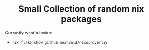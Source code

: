 <h1 align="center">Small Collection of random nix packages</h1>

Currently what's inside:
- `nix flake show github:meanvoid/nixos-overlay`

